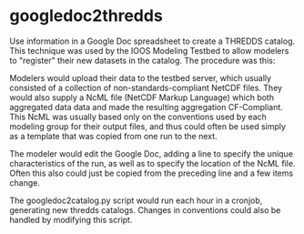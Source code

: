 googledoc2thredds
=================

Use information in a Google Doc spreadsheet to create a THREDDS catalog.  This technique was used by the IOOS Modeling Testbed to allow modelers to "register" their new datasets in the catalog.  The procedure was this:

Modelers would upload their data to the testbed server, which usually consisted of a collection of non-standards-compliant NetCDF files.  They would also supply a NcML file (NetCDF Markup Language) which both aggregated data data and made the resulting aggregation CF-Compliant.   This NcML was usually based only on the conventions used by each modeling group for their output files, and thus could often be used simply as a template that was copied from one run to the next.   

The modeler would edit the Google Doc, adding a line to specify the unique characteristics of the run, as well as to specify the location of the NcML file.  Often this also could just be copied from the preceding line and a few items change. 

The googledoc2catalog.py script would run each hour in a cronjob, generating new thredds catalogs.  Changes in conventions could also be handled by modifying this script.
